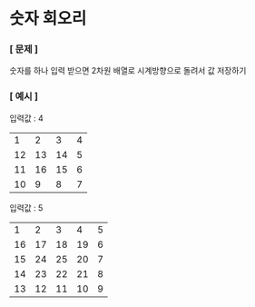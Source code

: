 # 숫자 회오리

### [ 문제 ]

숫자를 하나 입력 받으면 2차원 배열로 시계방향으로 돌려서 값 저장하기

### [ 예시 ]

입력값 : 4

|    |    |    |   |
|----|----|----|---|
| 1  | 2  | 3  | 4 |
| 12 | 13 | 14 | 5 |
| 11 | 16 | 15 | 6 |
| 10 | 9  | 8  | 7 |

입력값 : 5

|    |    |    |    |   |
|----|----|----|----|---|
| 1  | 2  | 3  | 4  | 5 |
| 16 | 17 | 18 | 19 | 6 |
| 15 | 24 | 25 | 20 | 7 |
| 14 | 23 | 22 | 21 | 8 |
| 13 | 12 | 11 | 10 | 9 |